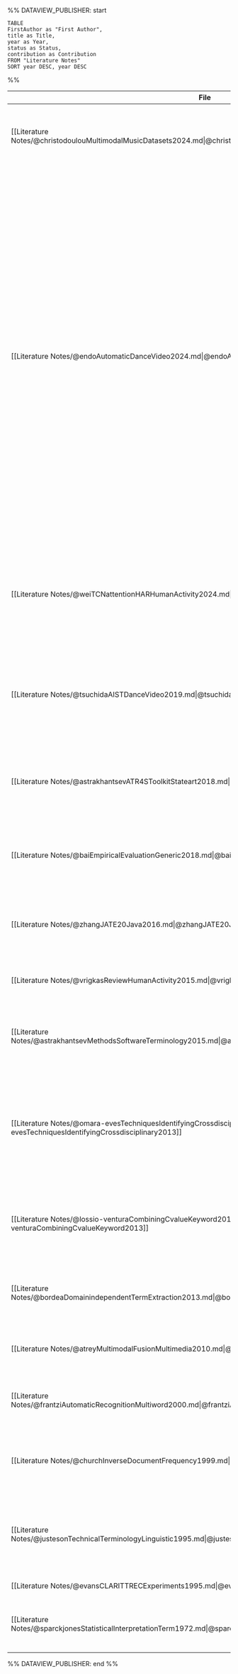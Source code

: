 
%% DATAVIEW_PUBLISHER: start
```dataview  
TABLE
FirstAuthor as "First Author",
title as Title,
year as Year,   
status as Status,  
contribution as Contribution  
FROM "Literature Notes"    
SORT year DESC, year DESC  
```
%%

| File                                                                                                                                 | First Author                 | Title                                                                                                                                  | Year | Status | Contribution                                                                                                                                                                                                                                                                                                                                                                                                                                                                                                                                                                                                                                                                                                                                                                                                                                                                                                                                                                                                                                                                                                                                                                                                                                                                                                                                                               |
| ------------------------------------------------------------------------------------------------------------------------------------ | ---------------------------- | -------------------------------------------------------------------------------------------------------------------------------------- | ---- | ------ | -------------------------------------------------------------------------------------------------------------------------------------------------------------------------------------------------------------------------------------------------------------------------------------------------------------------------------------------------------------------------------------------------------------------------------------------------------------------------------------------------------------------------------------------------------------------------------------------------------------------------------------------------------------------------------------------------------------------------------------------------------------------------------------------------------------------------------------------------------------------------------------------------------------------------------------------------------------------------------------------------------------------------------------------------------------------------------------------------------------------------------------------------------------------------------------------------------------------------------------------------------------------------------------------------------------------------------------------------------------------------- |
| [[Literature Notes/@christodoulouMultimodalMusicDatasets2024.md\|@christodoulouMultimodalMusicDatasets2024]]                         | Christodoulou, Anna-Maria    | Multimodal music datasets? Challenges and future goals in music processing                                                             | 2024 | \-     | \-                                                                                                                                                                                                                                                                                                                                                                                                                                                                                                                                                                                                                                                                                                                                                                                                                                                                                                                                                                                                                                                                                                                                                                                                                                                                                                                                                                         |
| [[Literature Notes/@endoAutomaticDanceVideo2024.md\|@endoAutomaticDanceVideo2024]]                                                   | Endo, Koki                   | Automatic Dance Video Segmentation for Understanding Choreography                                                                      | 2024 | read   | The main contribution of this paper is an automated system for the segmentation of audiovisual dance recordings corresponding to individual dance moves. This is achieved through the use of a [[Temporal Convolutional Network\|TCN]], which is passed a [[Multimodality\|multimodal]] feature vector consisting of extracted bone vectors from the [[Digital Video Signal\|video]] and [[Mel Spectrogram\|mel spectrogram]] for the corresponding frame from the [[Digital Audio Signal\|audio]]. The model performed with an [[F1-Score]] of 0.797, which the authors claim shows an accuracy of approximately 80%. However, the model performed a lot better on certain genres and classes of dance video than others. Through an [[Ablation Study\|ablation study]], they show that the [[Multimodal Machine Learning\|multimodal modal]] performs [[Statistical Significance\|statistically significantly]] better than the audio or video model alone. In addition they prepare a subset of the [[AIST Dance Video Database]] [[@tsuchidaAISTDanceVideo2019]] with annotations of the segmentation points between individual dance moves, as annotated by 21 annotators including the first author. Finally, they contribute a standalone application that annotates an imported video, although at time of writing, this has not yet been made publicly available. |
| [[Literature Notes/@weiTCNattentionHARHumanActivity2024.md\|@weiTCNattentionHARHumanActivity2024]]                                   | Wei, Xiong                   | TCN-attention-HAR: human activity recognition based on attention mechanism time convolutional network                                  | 2024 | \-     | \-                                                                                                                                                                                                                                                                                                                                                                                                                                                                                                                                                                                                                                                                                                                                                                                                                                                                                                                                                                                                                                                                                                                                                                                                                                                                                                                                                                         |
| [[Literature Notes/@tsuchidaAISTDanceVideo2019.md\|@tsuchidaAISTDanceVideo2019]]                                                     | Tsuchida, Shuhei             | AIST dance video database: Multi-genre, multi- dancer, and multi-camera database for dance information processing                      | 2019 | \-     | \-                                                                                                                                                                                                                                                                                                                                                                                                                                                                                                                                                                                                                                                                                                                                                                                                                                                                                                                                                                                                                                                                                                                                                                                                                                                                                                                                                                         |
| [[Literature Notes/@astrakhantsevATR4SToolkitStateart2018.md\|@astrakhantsevATR4SToolkitStateart2018]]                               | Astrakhantsev, Nikita        | ATR4S: toolkit with state-of-the-art automatic terms recognition methods in Scala                                                      | 2018 | unread | \-                                                                                                                                                                                                                                                                                                                                                                                                                                                                                                                                                                                                                                                                                                                                                                                                                                                                                                                                                                                                                                                                                                                                                                                                                                                                                                                                                                         |
| [[Literature Notes/@baiEmpiricalEvaluationGeneric2018.md\|@baiEmpiricalEvaluationGeneric2018]]                                       | Bai, Shaojie                 | An Empirical Evaluation of Generic Convolutional and Recurrent Networks for Sequence Modeling                                          | 2018 | \-     | \-                                                                                                                                                                                                                                                                                                                                                                                                                                                                                                                                                                                                                                                                                                                                                                                                                                                                                                                                                                                                                                                                                                                                                                                                                                                                                                                                                                         |
| [[Literature Notes/@zhangJATE20Java2016.md\|@zhangJATE20Java2016]]                                                                   | Zhang, Ziqi                  | JATE 2.0: Java Automatic Term Extraction with Apache Solr                                                                              | 2016 | unread | \-                                                                                                                                                                                                                                                                                                                                                                                                                                                                                                                                                                                                                                                                                                                                                                                                                                                                                                                                                                                                                                                                                                                                                                                                                                                                                                                                                                         |
| [[Literature Notes/@vrigkasReviewHumanActivity2015.md\|@vrigkasReviewHumanActivity2015]]                                             | Vrigkas, Michalis            | A Review of Human Activity Recognition Methods                                                                                         | 2015 | \-     | \-                                                                                                                                                                                                                                                                                                                                                                                                                                                                                                                                                                                                                                                                                                                                                                                                                                                                                                                                                                                                                                                                                                                                                                                                                                                                                                                                                                         |
| [[Literature Notes/@astrakhantsevMethodsSoftwareTerminology2015.md\|@astrakhantsevMethodsSoftwareTerminology2015]]                   | Astrakhantsev, Nikita        | Methods and software for terminology extraction from domain-specific text collection                                                   | 2015 | unread | \-                                                                                                                                                                                                                                                                                                                                                                                                                                                                                                                                                                                                                                                                                                                                                                                                                                                                                                                                                                                                                                                                                                                                                                                                                                                                                                                                                                         |
| [[Literature Notes/@omara-evesTechniquesIdentifyingCrossdisciplinary2013.md\|@omara-evesTechniquesIdentifyingCrossdisciplinary2013]] | O'Mara-Eves, Alison          | Techniques for identifying cross-disciplinary and ‘hard-to-detect’ evidence for systematic review: Identifying Hard-to-Detect Evidence | 2013 | \-     | \-                                                                                                                                                                                                                                                                                                                                                                                                                                                                                                                                                                                                                                                                                                                                                                                                                                                                                                                                                                                                                                                                                                                                                                                                                                                                                                                                                                         |
| [[Literature Notes/@lossio-venturaCombiningCvalueKeyword2013.md\|@lossio-venturaCombiningCvalueKeyword2013]]                         | Lossio-Ventura, Juan Antonio | Combining c-value and keyword extraction methods for biomedical terms extraction                                                       | 2013 | unread | \-                                                                                                                                                                                                                                                                                                                                                                                                                                                                                                                                                                                                                                                                                                                                                                                                                                                                                                                                                                                                                                                                                                                                                                                                                                                                                                                                                                         |
| [[Literature Notes/@bordeaDomainindependentTermExtraction2013.md\|@bordeaDomainindependentTermExtraction2013]]                       | Bordea, Georgeta             | Domain-independent term extraction through domain modelling                                                                            | 2013 | unread | \-                                                                                                                                                                                                                                                                                                                                                                                                                                                                                                                                                                                                                                                                                                                                                                                                                                                                                                                                                                                                                                                                                                                                                                                                                                                                                                                                                                         |
| [[Literature Notes/@atreyMultimodalFusionMultimedia2010.md\|@atreyMultimodalFusionMultimedia2010]]                                   | Atrey, Pradeep K.            | Multimodal fusion for multimedia analysis: a survey                                                                                    | 2010 | \-     | \-                                                                                                                                                                                                                                                                                                                                                                                                                                                                                                                                                                                                                                                                                                                                                                                                                                                                                                                                                                                                                                                                                                                                                                                                                                                                                                                                                                         |
| [[Literature Notes/@frantziAutomaticRecognitionMultiword2000.md\|@frantziAutomaticRecognitionMultiword2000]]                         | Frantzi, Katerina            | Automatic recognition of multi-word terms:. the C-value/NC-value method                                                                | 2000 | unread | \-                                                                                                                                                                                                                                                                                                                                                                                                                                                                                                                                                                                                                                                                                                                                                                                                                                                                                                                                                                                                                                                                                                                                                                                                                                                                                                                                                                         |
| [[Literature Notes/@churchInverseDocumentFrequency1999.md\|@churchInverseDocumentFrequency1999]]                                     | Church, K.                   | Inverse Document Frequency (IDF): A Measure of Deviations from Poisson                                                                 | 1999 | unread | \-                                                                                                                                                                                                                                                                                                                                                                                                                                                                                                                                                                                                                                                                                                                                                                                                                                                                                                                                                                                                                                                                                                                                                                                                                                                                                                                                                                         |
| [[Literature Notes/@justesonTechnicalTerminologyLinguistic1995.md\|@justesonTechnicalTerminologyLinguistic1995]]                     | Justeson, John S             | Technical terminology: some linguistic properties and an algorithm for identification in text                                          | 1995 | unread | \-                                                                                                                                                                                                                                                                                                                                                                                                                                                                                                                                                                                                                                                                                                                                                                                                                                                                                                                                                                                                                                                                                                                                                                                                                                                                                                                                                                         |
| [[Literature Notes/@evansCLARITTRECExperiments1995.md\|@evansCLARITTRECExperiments1995]]                                             | Evans, David A.              | CLARIT-TREC experiments                                                                                                                | 1995 | unread | \-                                                                                                                                                                                                                                                                                                                                                                                                                                                                                                                                                                                                                                                                                                                                                                                                                                                                                                                                                                                                                                                                                                                                                                                                                                                                                                                                                                         |
| [[Literature Notes/@sparckjonesStatisticalInterpretationTerm1972.md\|@sparckjonesStatisticalInterpretationTerm1972]]                 | Sparck Jones, Karen          | A statistical interpretation of term specificity and its application in retrieval                                                      | 1972 | unread | \-                                                                                                                                                                                                                                                                                                                                                                                                                                                                                                                                                                                                                                                                                                                                                                                                                                                                                                                                                                                                                                                                                                                                                                                                                                                                                                                                                                         |

%% DATAVIEW_PUBLISHER: end %%

